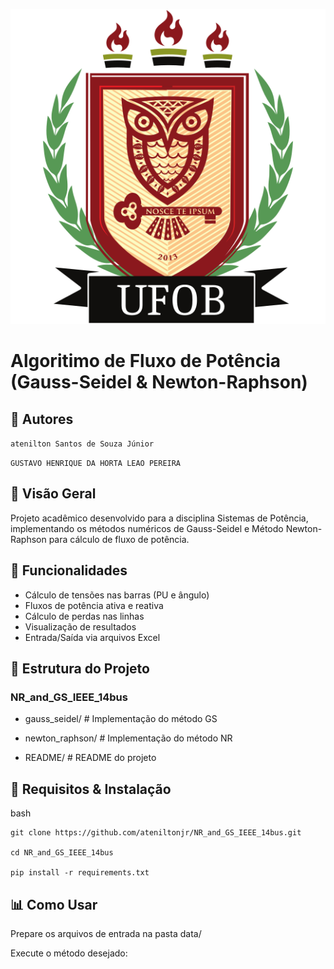 ![alt text](logo_ufob.png)
# Algoritimo de Fluxo de Potência (Gauss-Seidel & Newton-Raphson)

## 👥 Autores
```atenilton Santos de Souza Júnior```

```GUSTAVO HENRIQUE DA HORTA LEAO PEREIRA```

## 🌟 Visão Geral
Projeto acadêmico desenvolvido para a disciplina Sistemas de Potência, implementando os métodos numéricos
de Gauss-Seidel e Método Newton-Raphson para cálculo de fluxo de potência.

## 🚀 Funcionalidades
- Cálculo de tensões nas barras (PU e ângulo)
- Fluxos de potência ativa e reativa
- Cálculo de perdas nas linhas
- Visualização de resultados
- Entrada/Saída via arquivos Excel

## 📂 Estrutura do Projeto
### NR_and_GS_IEEE_14bus

- gauss_seidel/      # Implementação do método GS

- newton_raphson/    # Implementação do método NR

- README/            # README do projeto  

## 🔧 Requisitos & Instalação
bash
```
git clone https://github.com/ateniltonjr/NR_and_GS_IEEE_14bus.git

cd NR_and_GS_IEEE_14bus

pip install -r requirements.txt
```
## 📊 Como Usar

Prepare os arquivos de entrada na pasta data/

Execute o método desejado:
